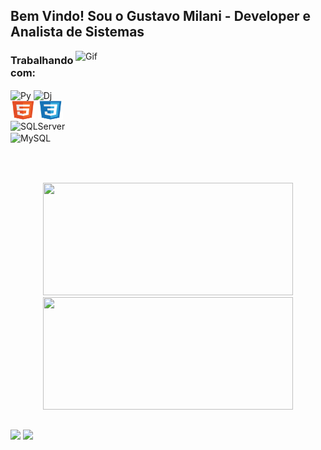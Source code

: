 ## Bem Vindo! Sou o Gustavo Milani - Developer e Analista de Sistemas
  
<img align="right" alt="Gif" height="190" width="400" src="https://c.tenor.com/41I-iMyClCgAAAAd/programmer-programming.gif">

 ### Trabalhando com:
<div style="display: inline_block">
  <img align="center" alt="Py" height="30" width="40" src="https://cdn.jsdelivr.net/gh/devicons/devicon/icons/python/python-original.svg">
  <img align="center" alt="Dj" height="30" width="40" src="https://cdn.jsdelivr.net/gh/devicons/devicon/icons/django/django-plain.svg">
  <img align="center" alt="HTML" height="30" width="40" src="https://raw.githubusercontent.com/devicons/devicon/master/icons/html5/html5-original.svg">
  <img align="center" alt="CSS" height="30" width="40" src="https://raw.githubusercontent.com/devicons/devicon/master/icons/css3/css3-original.svg">
  <img align="center" alt="SQLServer" height="50" width="50" src="https://cdn.jsdelivr.net/gh/devicons/devicon/icons/microsoftsqlserver/microsoftsqlserver-plain-wordmark.svg">
  <img align="center" alt="MySQL" height="50" width="50" src="https://cdn.jsdelivr.net/gh/devicons/devicon/icons/mysql/mysql-original-wordmark.svg">
</div>

  ##
  
<br>
<br>

<div align="center">
  <a href="https://github.com/GMilaniMota">
  <img height="180em" width="400" src="https://github-readme-stats.vercel.app/api?username=GMilaniMota&show_icons=true&theme=dracula&include_all_commits=true&count_private=true"/>
  <img height="180em" width="400" src="https://github-readme-stats.vercel.app/api/top-langs/?username=GMilaniMota&layout=compact&langs_count=7&theme=dracula"/>
  </a>
</div>
  
  ##
  
<div> 
  <a href = "mailto:gustavo.milani22@gmail.com"><img src="https://img.shields.io/badge/-Gmail-%23333?style=for-the-badge&logo=gmail&logoColor=white" target="_blank"></a>
  <a href="https://www.linkedin.com/in/gustavo-milani-mota-454aa2231" target="_blank"><img src="https://img.shields.io/badge/-LinkedIn-%230077B5?style=for-the-badge&logo=linkedin&logoColor=white" target="_blank"></a> 
</div>
